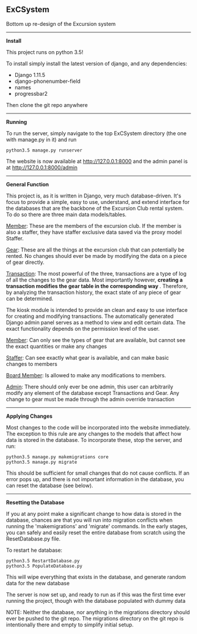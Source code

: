 ExCSystem
---------

Bottom up re-design of the Excursion system
________________
<b>Install</b>

This project runs on python 3.5!

To install simply install the latest version of django, and any
dependencies:
   * Django 1.11.5
   * django-phonenumber-field
   * names
   * progressbar2

Then clone the git repo anywhere

_____________________
<b>Running</b>

To run the server, simply navigate to the top ExCSystem directory (the
one with manage.py in it) and run

    python3.5 manage.py runserver
    
The website is now available at http://127.0.0.1:8000 and the admin panel is at http://127.0.0.1:8000/admin
    
 _____________________
<b>General Function</b>

This project is, as it is written in Django, very much database-driven. It's focus to provide a
simple, easy to use, understand, and extend interface for the databases that are the backbone of 
the Excursion Club rental system. To do so there are three main data models/tables.

<u>Member</u>:
    These are the members of the excursion club. If the member is also a staffer, they have staffer exclusive
    data saved via the proxy model Staffer.
    
<u>Gear</u>:
    These are all the things at the excursion club that can potentially be rented. No changes should ever
    be made by modifying the data on a piece of gear directly.
    
<u>Transaction</u>:
    The most powerful of the three, transactions are a type of log of all the changes to the gear
    data. Most importantly however, <b> creating a transaction modifies the gear table in the corresponding 
    way </b>. Therefore, by analyzing the transaction history, the exact state of any piece of gear can be 
    determined.
    
The kiosk module is intended to provide an clean and easy to use interface for creating and modifying transactions.
The automatically generated Django admin panel serves as a method to view and edit certain data. The exact 
functionality depends on the permission level of the user.

<u>Member</u>:
    Can only see the types of gear that are available, but cannot see the exact quantities or make any changes

<u>Staffer</u>:
    Can see exactly what gear is available, and can make basic changes to members

<u>Board Member</u>:
    Is allowed to make any modifications to members.

<u>Admin</u>:
    There should only ever be one admin, this user can arbitrarily modify any element of the database except 
    Transactions and Gear. Any change to gear must be made through the admin override transaction
    
_____________________
<b>Applying Changes</b>

Most changes to the code will be incorporated into the website
immediately. The exception to this rule are any changes to the models
that affect how data is stored in the database. To incorporate these,
stop the server, and run:

    python3.5 manage.py makemigrations core
    python3.5 manage.py migrate

This should be sufficient for small changes that do not cause conflicts.
If an error pops up, and there is not important information in the
database, you can reset the database (see below).


_____________________
<b>Resetting the Database</b>

If you at any point make a significant change to how data is stored in
the database, chances are that you will run into migration conflicts
when running the 'makemigrations' and 'migrate' commands. In the early
stages, you can safely and easily reset the entire database from scratch
using the ResetDatabase.py file.

To restart he database:

    python3.5 RestartDatabase.py
    python3.5 PopulateDatabase.py

This will wipe everything that exists in the database, and generate random data for the new database

The server is now set up, and ready to run as if this was the first time
ever running the project, though with the database populated with dummy data

NOTE: Neither the database, nor anything in the migrations directory
should ever be pushed to the git repo. The migrations directory on the
 git repo is intentionally there and empty to simplify initial setup.